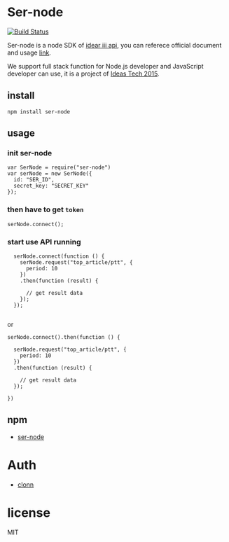 # Ser-node

[![Build Status](https://travis-ci.org/clonn/ser-node.svg?branch=master)](https://travis-ci.org/clonn/ser-node)

Ser-node is a node SDK of [idear iii api](http://api.ser.ideas.iii.org.tw/docs/), you can referece official document and usage [link](http://api.ser.ideas.iii.org.tw/docs/).

We support full stack function for Node.js developer and JavaScript developer can use, it is a project of [Ideas Tech 2015](http://hack2015.ideas.iii.org.tw/).

## install

```
npm install ser-node
```
## usage

### init ser-node

```
var SerNode = require("ser-node")
var serNode = new SerNode({
  id: "SER_ID",
  secret_key: "SECRET_KEY"
});
```
### then have to get `token`

```
serNode.connect();
```

### start use API running

```
  serNode.connect(function () {
    serNode.request("top_article/ptt", {
      period: 10
    })
    .then(function (result) {
      
      // get result data
    });
  });
  
```

or

```
serNode.connect().then(function () {

  serNode.request("top_article/ptt", {
    period: 10
  })
  .then(function (result) {
    
    // get result data
  });  
  
})
```

## npm

 * [ser-node](https://www.npmjs.com/package/ser-node)

# Auth

 * [clonn](https://github.com/clonn)

# license

MIT
